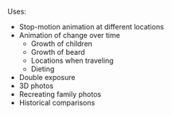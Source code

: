 Uses:

* Stop-motion animation at different locations
* Animation of change over time
	* Growth of children
	* Growth of beard
	* Locations when traveling
	* Dieting
* Double exposure
* 3D photos
* Recreating family photos
* Historical comparisons
